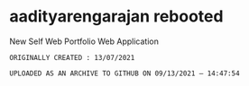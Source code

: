 
# aadityarengarajan rebooted

New Self Web Portfolio Web Application

```ORIGINALLY CREATED : 13/07/2021```

`UPLOADED AS AN ARCHIVE TO GITHUB ON 09/13/2021 — 14:47:54`